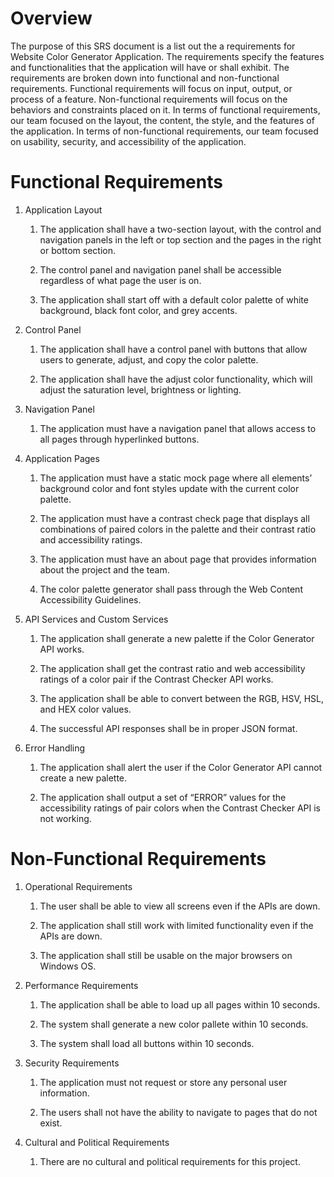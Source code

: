 # Overview

The purpose of this SRS document is a list out the a requirements for Website Color Generator Application. The requirements specify the features and functionalities that the application will have or shall exhibit. The requirements are broken down into functional and non-functional requirements. Functional requirements will focus on input, output, or process of a feature. Non-functional requirements will focus on the behaviors and constraints placed on it. In terms of functional requirements, our team focused on the layout, the content, the style, and the features of the application. In terms of non-functional requirements, our team focused on usability, security, and accessibility of the application.

# Functional Requirements

1. Application Layout

    1. The application shall have a two-section layout, with the control and navigation panels in the left or top section and the pages in the right or bottom section.

    2. The control panel and navigation panel shall be accessible regardless of what page the user is on.

    3. The application shall start off with a default color palette of white background, black font color, and grey accents.

2. Control Panel

    1. The application shall have a control panel with buttons that allow users to generate, adjust, and copy the color palette.

    2. The application shall have the adjust color functionality, which will adjust the saturation level, brightness or lighting.

3. Navigation Panel

    1. The application must have a navigation panel that allows access to all pages through hyperlinked buttons.

4. Application Pages

    1. The application must have a static mock page where all elements’ background color and font styles update with the current color palette.

    2. The application must have a contrast check page that displays all combinations of paired colors in the palette and their contrast ratio and accessibility ratings.

    3. The application must have an about page that provides information about the project and the team.

    4. The color palette generator shall pass through the Web Content Accessibility Guidelines.

5. API Services and Custom Services

    1. The application shall generate a new palette if the Color Generator API works.

    2. The application shall get the contrast ratio and web accessibility ratings of a color pair if the Contrast Checker API works.

    3. The application shall be able to convert between the RGB, HSV, HSL, and HEX color values.

    4. The successful API responses shall be in proper JSON format.


6. Error Handling

    1. The application shall alert the user if the Color Generator API cannot create a new palette.

    2. The application shall output a set of “ERROR” values for the accessibility ratings of pair colors when the Contrast Checker API is not working.

# Non-Functional Requirements

1. Operational Requirements

    1. The user shall be able to view all screens even if the APIs are down.

    2. The application shall still work with limited functionality even if the APIs are down.

    3. The application shall still be usable on the major browsers on Windows OS.

2. Performance Requirements

    1. The application shall be able to load up all pages within 10 seconds.

    2. The system shall generate a new color pallete within 10 seconds.

    3. The system shall load all buttons within 10 seconds.

3. Security Requirements

    1. The application must not request or store any personal user information.

    2. The users shall not have the ability to navigate to pages that do not exist.

4. Cultural and Political Requirements

    1. There are no cultural and political requirements for this project.
